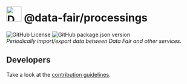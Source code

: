 # <img alt="Data FAIR logo" src="https://cdn.jsdelivr.net/gh/data-fair/data-fair@master/public/assets/logo.svg" width="40"> @data-fair/processings

![GitHub License](https://img.shields.io/github/license/data-fair/processings) ![GitHub package.json version](https://img.shields.io/github/package-json/v/data-fair/processings)  
*Periodically import/export data between Data Fair and other services.*

## Developers

Take a look at the [contribution guidelines](./CONTRIBUTING.md).
